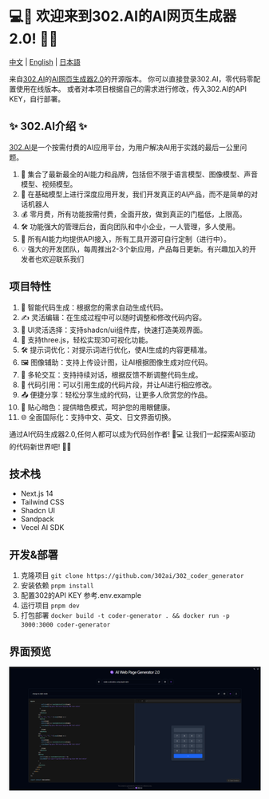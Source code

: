 # 💻🤖 欢迎来到302.AI的AI网页生成器2.0! 🚀✨

[中文](README_zh.md) | [English](README.md) | [日本語](README_ja.md)

来自[302.AI](https://302.ai)的[AI网页生成器2.0](https://302.ai/tools/coder/)的开源版本。
你可以直接登录302.AI，零代码零配置使用在线版本。
或者对本项目根据自己的需求进行修改，传入302.AI的API KEY，自行部署。

## ✨ 302.AI介绍 ✨
[302.AI](https://302.ai)是一个按需付费的AI应用平台，为用户解决AI用于实践的最后一公里问题。
1. 🧠 集合了最新最全的AI能力和品牌，包括但不限于语言模型、图像模型、声音模型、视频模型。
2. 🚀 在基础模型上进行深度应用开发，我们开发真正的AI产品，而不是简单的对话机器人
3. 💰 零月费，所有功能按需付费，全面开放，做到真正的门槛低，上限高。
4. 🛠 功能强大的管理后台，面向团队和中小企业，一人管理，多人使用。
5. 🔗 所有AI能力均提供API接入，所有工具开源可自行定制（进行中）。
6. 💡 强大的开发团队，每周推出2-3个新应用，产品每日更新。有兴趣加入的开发者也欢迎联系我们

## 项目特性
1. 🤖 智能代码生成：根据您的需求自动生成代码。
2. ✍️ 灵活编辑：在生成过程中可以随时调整和修改代码内容。
3. 🎨 UI灵活选择：支持shadcn/ui组件库，快速打造美观界面。
4. 🌟 支持three.js，轻松实现3D可视化功能。
5. 🛠️ 提示词优化：对提示词进行优化，使AI生成的内容更精准。
6. 🖼️ 图像辅助：支持上传设计图，让AI根据图像生成对应代码。
7. 💬 多轮交互：支持持续对话，根据反馈不断调整代码生成。
8. 🔗 代码引用：可以引用生成的代码片段，并让AI进行相应修改。
9. 📤 便捷分享：轻松分享生成的代码，让更多人欣赏您的作品。
10. 🌙 贴心暗色：提供暗色模式，呵护您的用眼健康。
11. 🌐 全面国际化：支持中文、英文、日文界面切换。

通过AI代码生成器2.0,任何人都可以成为代码创作者! 🎉💻 让我们一起探索AI驱动的代码新世界吧! 🌟🚀

## 技术栈
- Next.js 14
- Tailwind CSS
- Shadcn UI
- Sandpack
- Vecel AI SDK

## 开发&部署
1. 克隆项目 `git clone https://github.com/302ai/302_coder_generator`
2. 安装依赖 `pnpm install`
3. 配置302的API KEY 参考.env.example
4. 运行项目 `pnpm dev`
5. 打包部署 `docker build -t coder-generator . && docker run -p 3000:3000 coder-generator`

## 界面预览
![界面预览](docs/preview.png)
